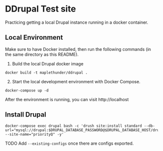 # DDrupal Test site

Practicing getting a local Drupal instance running in a docker container.

## Local Environment

Make sure to have Docker installed, then run the following commands (in the same directory as this README).

1. Build the local Drupal docker image
```
docker build -t maplethunder/ddrupal .
```
2. Start the local development environment with Docker Compose.
```
docker-compose up -d
```

After the environment is running, you can visit http://localhost

## Install Drupal

```
docker-compose exec drupal bash -c 'drush site:install standard --db-url="mysql://drupal:$DRUPAL_DATABASE_PASSWORD@$DRUPAL_DATABASE_HOST/drupal" --site-name="priorityQ" -y'
```

TODO Add `--existing-configs` once there are configs exported.
